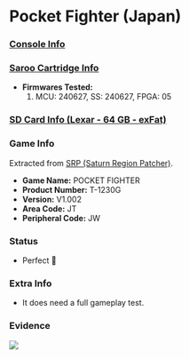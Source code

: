 # Pocket Fighter (Japan)

### [Console Info](../../../../../Info/Consoles/VA13/README.md)

### [Saroo Cartridge Info](../../../../../Info/Cartridges/RetroGameParadiseStore/1.32F/README.md)

- <b>Firmwares Tested:</b>
  1. MCU: 240627, SS: 240627, FPGA: 05

### [SD Card Info (Lexar - 64 GB - exFat)](../../../../../Info/SdCards/Lexar/64GB/exfat/README.md)

### Game Info

Extracted from [SRP (Saturn Region Patcher)](https://segaxtreme.net/resources/saturn-region-patcher.81/download).

- <b>Game Name:</b> POCKET FIGHTER
- <b>Product Number:</b> T-1230G
- <b>Version:</b> V1.002
- <b>Area Code:</b> JT
- <b>Peripheral Code:</b> JW

### Status

- Perfect :100:

### Extra Info

- It does need a full gameplay test.

### Evidence

[![](https://img.youtube.com/vi/pzZ_Wj9t2dA/0.jpg)](https://www.youtube.com/watch?v=pzZ_Wj9t2dA)
